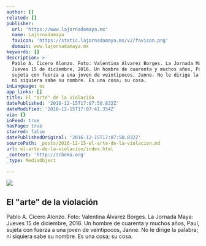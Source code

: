 ```yaml
---
author: []
related: []
publisher:
  url: 'https://www.lajornadamaya.mx'
  name: Lajornadamaya
  favicon: 'https://static.lajornadamaya.mx/v2/favicon.png'
  domain: www.lajornadamaya.mx
keywords: []
description: >-
  Pablo A. Cicero Alonzo. Foto: Valentina Álvarez Borges. La Jornada Maya:
  Jueves 15 de diciembre, 2016. Un hombre de cuarenta y muchos años, Paul,
  sujeta con fuerza a una joven de veintipocos, Janne. No le dirige la palabra;
  ni siquiera sabe su nombre. Es una cosa; su cosa.
inLanguage: es
app_links: []
title: El "arte" de la violación
datePublished: '2016-12-15T17:07:50.832Z'
dateModified: '2016-12-15T17:07:41.354Z'
via: {}
inFeed: true
hasPage: true
starred: false
datePublishedOriginal: '2016-12-15T17:07:50.832Z'
sourcePath: _posts/2016-12-15-el-arte-de-la-violacion.md
url: el-arte-de-la-violacion/index.html
_context: 'http://schema.org'
_type: MediaObject

---
```

<article style=""><img src="https://img.lajornadamaya.mx/32/oi48it66esie_640-414-cover" /><h1>El "arte" de la violación</h1><p>Pablo A. Cicero Alonzo. Foto: Valentina Álvarez Borges. La Jornada Maya: Jueves 15 de diciembre, 2016. Un hombre de cuarenta y muchos años, Paul, sujeta con fuerza a una joven de veintipocos, Janne. No le dirige la palabra; ni siquiera sabe su nombre. Es una cosa; su cosa.</p></article>